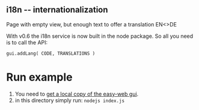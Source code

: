 ## i18n -- internationalization
Page with empty view, but enough text to offer a translation EN<>DE

With v0.6 the i18n service is now built in the node package. 
So all you need is to call the API:

	gui.addLang( CODE, TRANSLATIONS ) 
	
 
# Run example
1. You need to [get a local copy of the easy-web gui](https://github.com/ma-ha/easy-web-gui).
2. in this directory simply run: `nodejs index.js` 